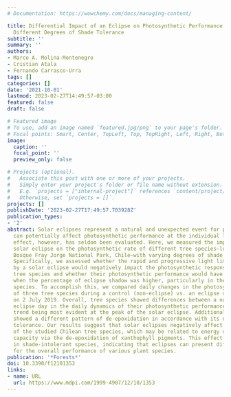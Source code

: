 ```yaml
---
# Documentation: https://wowchemy.com/docs/managing-content/

title: Differential Impact of an Eclipse on Photosynthetic Performance of Trees with
  Different Degrees of Shade Tolerance
subtitle: ''
summary: ''
authors:
- Marco A. Molina-Montenegro
- Cristian Atala
- Fernando Carrasco-Urra
tags: []
categories: []
date: '2021-10-01'
lastmod: 2023-02-27T14:49:57-03:00
featured: false
draft: false

# Featured image
# To use, add an image named `featured.jpg/png` to your page's folder.
# Focal points: Smart, Center, TopLeft, Top, TopRight, Left, Right, BottomLeft, Bottom, BottomRight.
image:
  caption: ''
  focal_point: ''
  preview_only: false

# Projects (optional).
#   Associate this post with one or more of your projects.
#   Simply enter your project's folder or file name without extension.
#   E.g. `projects = ["internal-project"]` references `content/project/deep-learning/index.md`.
#   Otherwise, set `projects = []`.
projects: []
publishDate: '2023-02-27T17:49:57.703928Z'
publication_types:
- '2'
abstract: Solar eclipses represent a natural and unexpected event for plants that
  can potentially affect photosynthetic performance at the individual level. This
  effect, however, has seldom been evaluated. Here, we measured the impact of a total
  solar eclipse on the photosynthetic rate of different tree species—located in the
  Bosque Fray Jorge National Park, Chile—with varying degrees of shade tolerance.
  Specifically, we assessed whether the rapid and progressive light limitation facilitated
  by a solar eclipse would negatively impact the photosynthetic responses of these
  tree species and whether their photosynthetic performance would have a greater decrease
  when the percentage of eclipse shadow was higher, particularly in the less shade-tolerant
  species. To accomplish this, we compared daily changes in the photosynthetic rates
  of three tree species during a control (non-eclipse) vs. an eclipse day that occurred
  on 2 July 2019. Overall, tree species showed differences between a non-eclipse and
  eclipse day in the daily dynamics of their photosynthetic performance, with this
  trend being most evident at the peak of the solar eclipse. Additionally, each species
  showed a different pattern of de-epoxidation in accordance with its degree of shade
  tolerance. Our results suggest that solar eclipses negatively affect the photosynthesis
  of the studied Chilean tree species, which may be related to energy dissipation
  capacity via the de-epoxidation of xanthophyll pigments. This effect was more evident
  in shade-intolerant species, indicating that eclipses can present different consequences
  for the overall performance of various plant species.
publication: '*Forests*'
doi: 10.3390/f12101353
links:
- name: URL
  url: https://www.mdpi.com/1999-4907/12/10/1353
---
```

